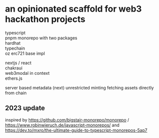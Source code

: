 # an opinionated scaffold for web3 hackathon projects

typescript  
pnpm monorepo with two packages  
hardhat  
typechain  
oz erc721 base impl

nextjs / react  
chakraui  
web3modal in context  
ethers.js

server based metadata (next)
unrestricted minting
fetching assets directly from chain

## 2023 update

inspired by https://github.com/bigstair-monorepo/monorepo / https://www.robinwieruch.de/javascript-monorepos/ and https://dev.to/mxro/the-ultimate-guide-to-typescript-monorepos-5ap7
